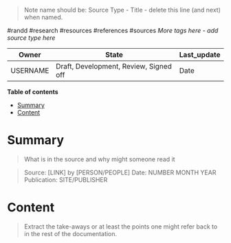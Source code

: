 >Note name should be: Source Type - Title - delete this line (and next) when named.

#randd #research #resources #references #sources *More tags here - add source type here*

|Owner|State|Last_update|
|--|--|--|
|USERNAME|Draft, Development, Review, Signed off|Date|

**Table of contents**
- [Summary](#Summary)
- [Content](#Content)

# Summary
>What is in the source and why might someone read it

>Source: [LINK] by [PERSON/PEOPLE]
>Date: NUMBER MONTH YEAR
>Publication: SITE/PUBLISHER

# Content
>Extract the take-aways or at least the points one might refer back to in the rest of the documentation.